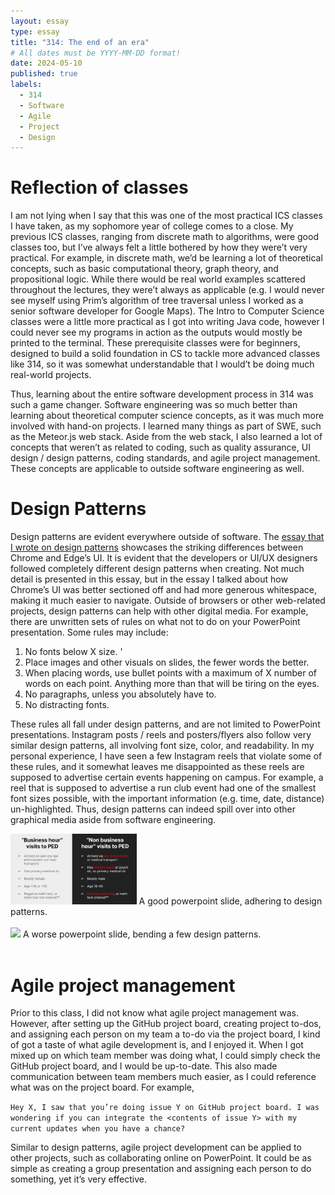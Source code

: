 ```yaml
---
layout: essay
type: essay
title: "314: The end of an era"
# All dates must be YYYY-MM-DD format!
date: 2024-05-10
published: true
labels:
  - 314
  - Software
  - Agile
  - Project
  - Design
---
```


# Reflection of classes 

I am not lying when I say that this was one of the most practical ICS classes I have taken, as my sophomore year of college comes to a close. My previous ICS classes, ranging from discrete math to algorithms, were good classes too, but I’ve always felt a little bothered by how they were’t very practical. For example, in discrete math, we’d be learning a lot of theoretical concepts, such as basic computational theory, graph theory, and propositional logic. While there would be real world examples scattered throughout the lectures, they were’t always as applicable (e.g. I would never see myself using Prim’s algorithm of tree traversal unless I worked as a senior software developer for Google Maps). The Intro to Computer Science classes were a little more practical as I got into writing Java code, however I could never see my programs in action as the outputs would mostly be printed to the terminal. These prerequisite classes were for beginners, designed to build a solid foundation in CS to tackle more advanced classes like 314, so it was somewhat understandable that I would’t be doing much real-world projects. 

Thus, learning about the entire software development process in 314 was such a game changer. Software engineering was so much better than learning about theoretical computer science concepts, as it was much more involved with hand-on projects. I learned many things as part of SWE, such as the Meteor.js web stack. Aside from the web stack, I also learned a lot of concepts that weren’t as related to coding, such as quality assurance, UI design / design patterns, coding standards, and agile project management. These concepts are applicable to outside software engineering as well. 

# Design Patterns 

Design patterns are evident everywhere outside of software. The [essay that I wrote on design patterns](link) showcases the striking differences between Chrome and Edge’s UI. It is evident that the developers or UI/UX designers followed completely different design patterns when creating. Not much detail is presented in this essay, but in the essay I talked about how Chrome’s UI was better sectioned off and had more generous whitespace, making it much easier to navigate. Outside of browsers or other web-related projects, design patterns can help with other digital media. For example, there are unwritten sets of rules on what not to do on your PowerPoint presentation. Some rules may include:

1. No fonts below X size. '
2. Place images and other visuals on slides, the fewer words the better. 
3. When placing words, use bullet points with a maximum of X number of words on each point. Anything more than that will be tiring on the eyes. 
4. No paragraphs, unless you absolutely have to. 
5. No distracting fonts. 

These rules all fall under design patterns, and are not limited to PowerPoint presentations. Instagram posts / reels and posters/flyers also follow very similar design patterns, all involving font size, color, and readability. In my personal experience, I have seen a few Instagram reels that violate some of these rules, and it somewhat leaves me disappointed as these reels are supposed to advertise certain events happening on campus. For example, a reel that is supposed to advertise a run club event had one of the smallest font sizes possible, with the important information (e.g. time, date, distance) un-highlighted. Thus, design patterns can indeed spill over into other graphical media aside from software engineering.

<img class="img-fluid" width = "40%" src="../img/goodslide.png">
A good powerpoint slide, adhering to design patterns.
<br><br>

<img class="img-fluid" width = "40%" src="https://24slides.com/presentbetter/content/images/wordpress/2019/09/too-much-text.png">
A worse powerpoint slide, bending a few design patterns.
<br><br>

# Agile project management 

Prior to this class, I did not know what agile project management was. However, after setting up the GitHub project board, creating project to-dos, and assigning each person on my team a to-do via the project board, I kind of got a taste of what agile development is, and I enjoyed it. When I got mixed up on which team member was doing what, I could simply check the GitHub project board, and I would be up-to-date. This also made communication between team members much easier, as I could reference what was on the project board. For example, 

```Hey X, I saw that you’re doing issue Y on GitHub project board. I was wondering if you can integrate the <contents of issue Y> with my current updates when you have a chance?```

Similar to design patterns, agile project development can be applied to other projects, such as collaborating online on PowerPoint. It could be as simple as creating a group presentation and assigning each person to do something, yet it’s very effective.
